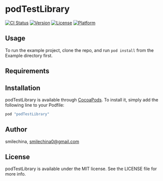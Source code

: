 # podTestLibrary

[![CI Status](http://img.shields.io/travis/smilechina/podTestLibrary.svg?style=flat)](https://travis-ci.org/smilechina/podTestLibrary)
[![Version](https://img.shields.io/cocoapods/v/podTestLibrary.svg?style=flat)](http://cocoapods.org/pods/podTestLibrary)
[![License](https://img.shields.io/cocoapods/l/podTestLibrary.svg?style=flat)](http://cocoapods.org/pods/podTestLibrary)
[![Platform](https://img.shields.io/cocoapods/p/podTestLibrary.svg?style=flat)](http://cocoapods.org/pods/podTestLibrary)

## Usage

To run the example project, clone the repo, and run `pod install` from the Example directory first.

## Requirements

## Installation

podTestLibrary is available through [CocoaPods](http://cocoapods.org). To install
it, simply add the following line to your Podfile:

```ruby
pod "podTestLibrary"
```

## Author

smilechina, smilechina0@gmail.com

## License

podTestLibrary is available under the MIT license. See the LICENSE file for more info.
